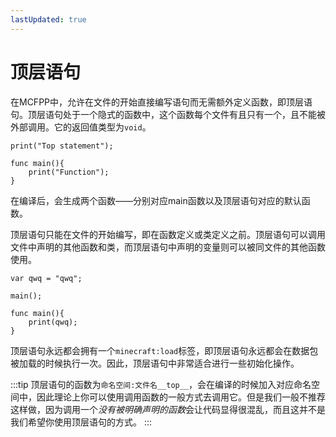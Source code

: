 ```yaml
---
lastUpdated: true
---
```


# 顶层语句

在MCFPP中，允许在文件的开始直接编写语句而无需额外定义函数，即顶层语句。顶层语句处于一个隐式的函数中，这个函数每个文件有且只有一个，且不能被外部调用。它的返回值类型为`void`。

```mcfpp
print("Top statement");

func main(){
    print("Function");
}
```

在编译后，会生成两个函数——分别对应main函数以及顶层语句对应的默认函数。

顶层语句只能在文件的开始编写，即在函数定义或类定义之前。顶层语句可以调用文件中声明的其他函数和类，而顶层语句中声明的变量则可以被同文件的其他函数使用。

```mcfpp
var qwq = "qwq";

main();

func main(){
    print(qwq);
}
```

顶层语句永远都会拥有一个`minecraft:load`标签，即顶层语句永远都会在数据包被加载的时候执行一次。因此，顶层语句中非常适合进行一些初始化操作。

:::tip
顶层语句的函数为`命名空间:文件名__top__`，会在编译的时候加入对应命名空间中，因此理论上你可以使用调用函数的一般方式去调用它。但是我们一般不推荐这样做，因为调用一个*没有被明确声明的函数*会让代码显得很混乱，而且这并不是我们希望你使用顶层语句的方式。
:::

